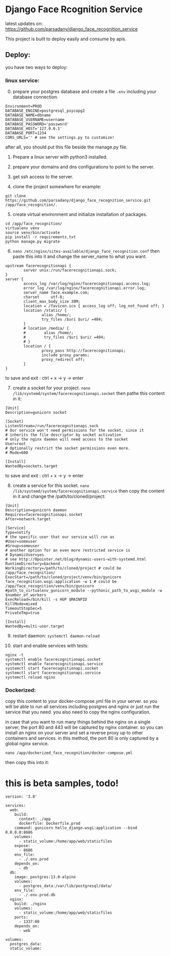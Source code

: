 # Django Face Rcognition Service

latest updates on:
https://github.com/parsadany/django_face_recognition_service

This project is built to deploy easily and consume by apis.

## Deploy:
you have two ways to deploy:

### linux service:

0. prepare your postgres database and create a file ```.env``` including your database connection.

```
Environment=PROD
DATABASE_ENGINE=postgresql_psycopg2
DATABASE_NAME=dbname
DATABASE_USERNAME=username
DATABASE_PASSWORD='password'
DATABASE_HOST='127.0.0.1'
DATABASE_PORT=1234
CORS_URLS='' # see the settings.py to customize!
```

after all, you should put this file beside the manage.py file.

1. Prepare a linux server with python3 installed.

2. prepare your domains and dns configurations to point to the server.

3. get ssh access to the server.

4. clone the project somewhere for example:
```
git clone https://github.com/parsadany/django_face_recognition_service.git /app/face_recognition/.
```

5. create virtual environment and initialize installation of packages.

```
cd /app/face_recognition/
virtualenv venv
source venv/bin/activate
pip install -r requirements.txt
python manage.py migrate
```

6. ```nano /etc/nginx/sites-available/django_face_recognition.conf```
then paste this into it and change the server_name to what you want.
```
upstream facerecognitionapi {
        server unix:/run/facerecognitionapi.sock;
}
server {
        access_log /var/log/nginx/facerecognitionapi.access.log;
        error_log /var/log/nginx/facerecognitionapi.error.log;
        server_name face.example.com;
        charset     utf-8;
        client_max_body_size 30M;
        location = /favicon.ico { access_log off; log_not_found off; }
        location /static/ {
                alias /home/;
                try_files /$uri $uri/ =404;
        }
        # location /media/ {
        #        alias /home/;
        #        try_files /$uri $uri/ =404;
        # }
        location / {
                proxy_pass http://facerecognitionapi;
                include proxy_params;
                proxy_redirect off;
        }
}
```
to save and exit :
ctrl + x -> y -> enter

7. create a socket for your project. ```nano /lib/systemd/system/facerecognitionapi.socket``` then pathe this content in it:

```
[Unit]
Description=gunicorn socket

[Socket]
ListenStream=/run/facerecognitionapi.sock
# Our service won't need permissions for the socket, since it
# inherits the file descriptor by socket activation
# only the nginx daemon will need access to the socket
User=root
# Optionally restrict the socket permissions even more.
# Mode=600

[Install]
WantedBy=sockets.target

```
to save and exit :
ctrl + x -> y -> enter

8. create a service for this socket. ```nano /lib/systemd/system/facerecognitionapi.service``` then copy the content in it and change the /path/to/cloned/project:
```
[Unit]
Description=gunicorn daemon
Requires=facerecognitionapi.socket
After=network.target

[Service]
Type=notify
# the specific user that our service will run as
#User=someuser
#Group=someuser
# another option for an even more restricted service is
# DynamicUser=yes
# see http://0pointer.net/blog/dynamic-users-with-systemd.html
RuntimeDirectory=backend
WorkingDirectory=/path/to/cloned/project # could be /app/face_recognition/
ExecStart=/path/to/cloned/project/venv/bin/gunicorn face_recognition.wsgi:application -w 1 # could be /app/face_recognition/venv/bin/gunicorn
#path_to_virtualenv_gunicorn_module --pythonic_path_to_wsgi_module -w $number_of_workers
ExecReload=/bin/kill -s HUP $MAINPID
KillMode=mixed
TimeoutStopSec=5
PrivateTmp=true

[Install]
WantedBy=multi-user.target
```

9. restart daemon: ```systemctl daemon-reload```

10. start and enable services with tests:

```
nginx -t
systemctl enable facerecognitionapi.socket
systemctl enable facerecognitionapi.service
systemctl start facerecognitionapi.socket
systemctl start facerecognitionapi.service
systemctl reload nginx
```

### Dockerized:

copy this content to your docker-compose.yml file in your server. so you will be able to run all services including postgres and nginx or just run the service that you need.
you also need to copy the nginx configuration.

in case that you want to run many things behind the nginx on a single server, the port 80 and 443 will be captured by nginx container. so you can install an nginx on your server and set a reverse proxy up to other containers and services. in this method, the port 80 is only captured by a global nginx service.

```nano /app/dockerized_face_recognition/docker-compose.yml```

then copy this into it:

# this is beta samples, todo!
```
version: '3.8'

services:
  web:
    build:
      context: ./app
      dockerfile: Dockerfile.prod
    command: gunicorn hello_django.wsgi:application --bind 0.0.0.0:8686
    volumes:
      - static_volume:/home/app/web/staticfiles
    expose:
      - 8686
    env_file:
      - ./.env.prod
    depends_on:
      - db
  db:
    image: postgres:13.0-alpine
    volumes:
      - postgres_data:/var/lib/postgresql/data/
    env_file:
      - ./.env.prod.db
  nginx:
    build: ./nginx
    volumes:
      - static_volume:/home/app/web/staticfiles
    ports:
      - 1337:80
    depends_on:
      - web

volumes:
  postgres_data:
  static_volume:
```